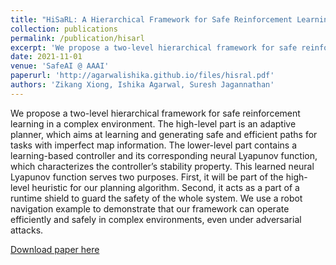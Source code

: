 ```yaml
---
title: "HiSaRL: A Hierarchical Framework for Safe Reinforcement Learning"
collection: publications
permalink: /publication/hisarl
excerpt: 'We propose a two-level hierarchical framework for safe reinforcement learning in a complex environment. The high-level part is an adaptive planner, which aims at learning and generating safe and efficient paths for tasks with imperfect map information. The lower-level part contains a learning-based controller and its corresponding neural Lyapunov function, which characterizes the controller’s stability property. This learned neural Lyapunov function serves two purposes. First, it will be part of the high-level heuristic for our planning algorithm. Second, it acts as a part of a runtime shield to guard the safety of the whole system. We use a robot navigation example to demonstrate that our framework can operate efficiently and safely in complex environments, even under adversarial attacks.'
date: 2021-11-01
venue: 'SafeAI @ AAAI'
paperurl: 'http://agarwalishika.github.io/files/hisral.pdf'
authors: 'Zikang Xiong, Ishika Agarwal, Suresh Jagannathan'
---
```


We propose a two-level hierarchical framework for safe reinforcement learning in a complex environment. The high-level part is an adaptive planner, which aims at learning and generating safe and efficient paths for tasks with imperfect map information. The lower-level part contains a learning-based controller and its corresponding neural Lyapunov function, which characterizes the controller’s stability property. This learned neural Lyapunov function serves two purposes. First, it will be part of the high-level heuristic for our planning algorithm. Second, it acts as a part of a runtime shield to guard the safety of the whole system. We use a robot navigation example to demonstrate that our framework can operate efficiently and safely in complex environments, even under adversarial attacks.

[Download paper here](http://agarwalishika.github.io/files/hisarl.pdf)
